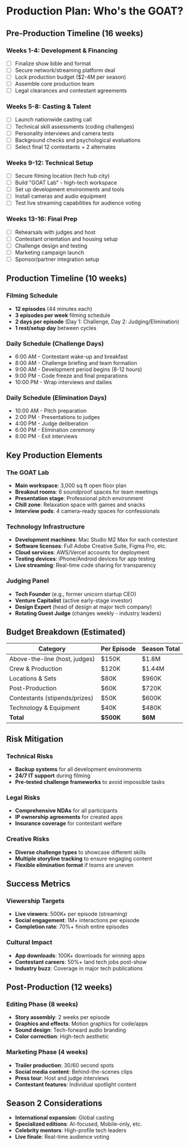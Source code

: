 # Production Plan: Who's the GOAT?

## Pre-Production Timeline (16 weeks)

### Weeks 1-4: Development & Financing
- [ ] Finalize show bible and format
- [ ] Secure network/streaming platform deal
- [ ] Lock production budget ($2-4M per season)
- [ ] Assemble core production team
- [ ] Legal clearances and contestant agreements

### Weeks 5-8: Casting & Talent
- [ ] Launch nationwide casting call
- [ ] Technical skill assessments (coding challenges)
- [ ] Personality interviews and camera tests
- [ ] Background checks and psychological evaluations
- [ ] Select final 12 contestants + 2 alternates

### Weeks 9-12: Technical Setup
- [ ] Secure filming location (tech hub city)
- [ ] Build "GOAT Lab" - high-tech workspace
- [ ] Set up development environments and tools
- [ ] Install cameras and audio equipment
- [ ] Test live streaming capabilities for audience voting

### Weeks 13-16: Final Prep
- [ ] Rehearsals with judges and host
- [ ] Contestant orientation and housing setup
- [ ] Challenge design and testing
- [ ] Marketing campaign launch
- [ ] Sponsor/partner integration setup

## Production Timeline (10 weeks)

### Filming Schedule
- **12 episodes** (44 minutes each)
- **3 episodes per week** filming schedule
- **2 days per episode** (Day 1: Challenge, Day 2: Judging/Elimination)
- **1 rest/setup day** between cycles

### Daily Schedule (Challenge Days)
- 6:00 AM - Contestant wake-up and breakfast
- 8:00 AM - Challenge briefing and team formation
- 9:00 AM - Development period begins (8-12 hours)
- 9:00 PM - Code freeze and final preparations
- 10:00 PM - Wrap interviews and dailies

### Daily Schedule (Elimination Days)
- 10:00 AM - Pitch preparation
- 2:00 PM - Presentations to judges
- 4:00 PM - Judge deliberation
- 6:00 PM - Elimination ceremony
- 8:00 PM - Exit interviews

## Key Production Elements

### The GOAT Lab
- **Main workspace**: 3,000 sq ft open floor plan
- **Breakout rooms**: 6 soundproof spaces for team meetings
- **Presentation stage**: Professional pitch environment
- **Chill zone**: Relaxation space with games and snacks
- **Interview pods**: 4 camera-ready spaces for confessionals

### Technology Infrastructure
- **Development machines**: Mac Studio M2 Max for each contestant
- **Software licenses**: Full Adobe Creative Suite, Figma Pro, etc.
- **Cloud services**: AWS/Vercel accounts for deployment
- **Testing devices**: iPhone/Android devices for app testing
- **Live streaming**: Real-time code sharing for transparency

### Judging Panel
- **Tech Founder** (e.g., former unicorn startup CEO)
- **Venture Capitalist** (active early-stage investor)
- **Design Expert** (head of design at major tech company)
- **Rotating Guest Judge** (changes weekly - industry leaders)

## Budget Breakdown (Estimated)

| Category | Per Episode | Season Total |
|----------|-------------|--------------|
| Above-the-line (host, judges) | $150K | $1.8M |
| Crew & Production | $120K | $1.44M |
| Locations & Sets | $80K | $960K |
| Post-Production | $60K | $720K |
| Contestants (stipends/prizes) | $50K | $600K |
| Technology & Equipment | $40K | $480K |
| **Total** | **$500K** | **$6M** |

## Risk Mitigation

### Technical Risks
- **Backup systems** for all development environments
- **24/7 IT support** during filming
- **Pre-tested challenge frameworks** to avoid impossible tasks

### Legal Risks
- **Comprehensive NDAs** for all participants
- **IP ownership agreements** for created apps
- **Insurance coverage** for contestant welfare

### Creative Risks
- **Diverse challenge types** to showcase different skills
- **Multiple storyline tracking** to ensure engaging content
- **Flexible elimination format** if teams are uneven

## Success Metrics

### Viewership Targets
- **Live viewers**: 500K+ per episode (streaming)
- **Social engagement**: 1M+ interactions per episode
- **Completion rate**: 70%+ finish entire episodes

### Cultural Impact
- **App downloads**: 100K+ downloads for winning apps
- **Contestant careers**: 50%+ land tech jobs post-show
- **Industry buzz**: Coverage in major tech publications

## Post-Production (12 weeks)

### Editing Phase (8 weeks)
- **Story assembly**: 2 weeks per episode
- **Graphics and effects**: Motion graphics for code/apps
- **Sound design**: Tech-forward audio branding
- **Color correction**: High-tech aesthetic

### Marketing Phase (4 weeks)
- **Trailer production**: 30/60 second spots
- **Social media content**: Behind-the-scenes clips
- **Press tour**: Host and judge interviews
- **Contestant features**: Individual spotlight content

## Season 2 Considerations
- **International expansion**: Global casting
- **Specialized editions**: AI-focused, Mobile-only, etc.
- **Celebrity mentors**: High-profile tech leaders
- **Live finale**: Real-time audience voting 